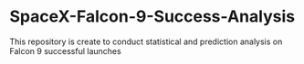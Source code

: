# SpaceX-Falcon-9-Success-Analysis
This repository is create to conduct statistical and prediction analysis on Falcon 9 successful launches
